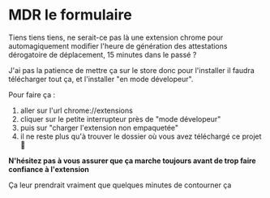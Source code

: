 # MDR le formulaire

Tiens tiens tiens, ne serait-ce pas là une extension chrome pour automagiquement modifier l'heure de génération des attestations dérogatoire de déplacement, 15 minutes dans le passé ? 

J'ai pas la patience de mettre ça sur le store donc pour l'installer il faudra télécharger tout ça, et l'installer "en mode dévelopeur".

Pour faire ça :
1. aller sur l'url chrome://extensions
2. cliquer sur le petite interrupteur près de "mode dévelopeur"
3. puis sur "charger l'extension non empaquetée"
4. il ne reste plus qu'à trouver le dossier où vous avez téléchargé ce projet 🎉

**N'hésitez pas à vous assurer que ça marche toujours avant de trop faire confiance à l'extension**

Ça leur prendrait vraiment que quelques minutes de contourner ça
